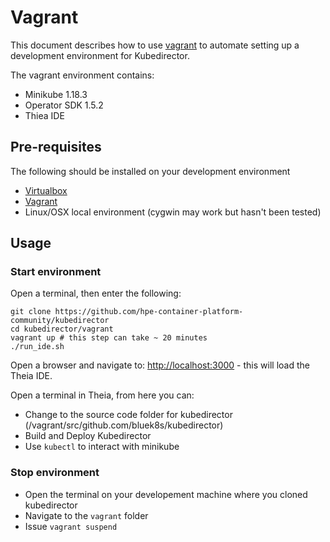 # Vagrant

This document describes how to use [vagrant](https://www.vagrantup.com) to automate setting up a development environment for Kubedirector.

The vagrant environment contains:

 - Minikube 1.18.3
 - Operator SDK 1.5.2
 - Thiea IDE

## Pre-requisites

The following should be installed on your development environment

 - [Virtualbox](https://www.virtualbox.org/)
 - [Vagrant](https://www.vagrantup.com/downloads)
 - Linux/OSX local environment (cygwin may work but hasn't been tested)

## Usage

### Start environment

Open a terminal, then enter the following:

 ```
 git clone https://github.com/hpe-container-platform-community/kubedirector
 cd kubedirector/vagrant
 vagrant up # this step can take ~ 20 minutes
 ./run_ide.sh
 ```

Open a browser and navigate to: [http://localhost:3000](http://localhost:3000) - this will load the Theia IDE.

Open a terminal in Theia, from here you can:

 - Change to the source code folder for kubedirector (/vagrant/src/github.com/bluek8s/kubedirector)
 - Build and Deploy Kubedirector
 - Use `kubectl` to interact with minikube

### Stop environment

 - Open the terminal on your developement machine where you cloned kubedirector
 - Navigate to the `vagrant` folder
 - Issue `vagrant suspend` 
